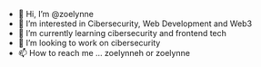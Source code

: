 - 👋 Hi, I’m @zoelynne
- 👀 I’m interested in Cibersecurity, Web Development and Web3
- 🌱 I’m currently learning cibersecurity and frontend tech
- 💞️ I’m looking to work on cibersecurity
- 📫 How to reach me ... zoelynneh or zoelynne

<!---
zoelynne/zoelynne is a ✨ special ✨ repository because its `README.md` (this file) appears on your GitHub profile.
You can click the Preview link to take a look at your changes.
--->
